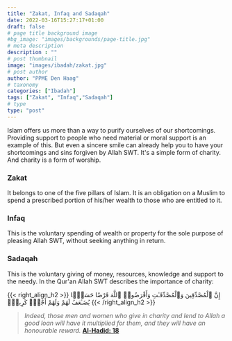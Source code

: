 ```yaml
---
title: "Zakat, Infaq and Sadaqah"
date: 2022-03-16T15:27:17+01:00
draft: false
# page title background image
#bg_image: "images/backgrounds/page-title.jpg"
# meta description
description : ""
# post thumbnail
image: "images/ibadah/zakat.jpg"
# post author
author: "PPME Den Haag"
# taxonomy
categories: ["Ibadah"]
tags: ["Zakat", "Infaq","Sadaqah"]
# type
type: "post"
---
```


Islam offers us more than a way to purify ourselves of our shortcomings. Providing support to people who need material or moral support is an example of this. But even a sincere smile can already help you to have your shortcomings and sins forgiven by Allah SWT. It's a simple form of charity. And charity is a form of worship.

 
### Zakat
It belongs to one of the five pillars of Islam. It is an obligation on a Muslim to spend a prescribed portion of his/her wealth to those who are entitled to it.

 
### Infaq
This is the voluntary spending of wealth or property for the sole purpose of pleasing Allah SWT, without seeking anything in return.


### Sadaqah
This is the voluntary giving of money, resources, knowledge and support to the needy.
In the Qur'an Allah SWT describes the importance of charity:

 
{{< right_align_h2 >}}
إِنَّ ٱلْمُصَّدِّقِينَ وَٱلْمُصَّدِّقَـٰتِ وَأَقْرَضُوا۟ ٱللَّهَ قَرْضًا حَسَنًۭا يُضَـٰعَفُ لَهُمْ وَلَهُمْ أَجْرٌۭ كَرِيمٌۭ
{{< /right_align_h2 >}}
>
> *Indeed, those men and women who give in charity and lend to Allah a good loan will have it multiplied for them, and they will have an honourable reward.* [**Al-Hadid: 18**](https://quran.com/57/18)
